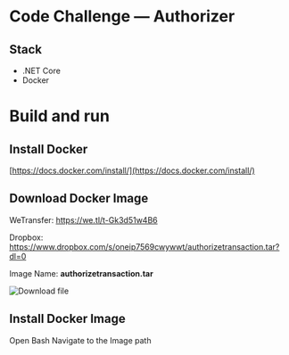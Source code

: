 
# Code Challenge — Authorizer

## Stack
* .NET Core
* Docker

# Build and run

## Install Docker
[https://docs.docker.com/install/](https://docs.docker.com/install/)

## Download Docker Image 
WeTransfer:
https://we.tl/t-Gk3d51w4B6

Dropbox:
https://www.dropbox.com/s/oneip7569cwywwt/authorizetransaction.tar?dl=0

Image Name:
**authorizetransaction.tar**

![Download file](https://picasaweb.google.com/112047186864648760657/6735223972414607473#6735223976139150130 "Download file")

## Install Docker Image
Open Bash 
Navigate to the Image path



